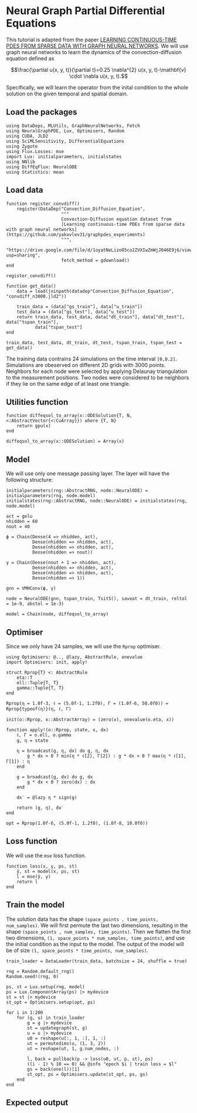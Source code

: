 # Neural Graph Partial Differential Equations

This tutorial is adapted from the paper [LEARNING CONTINUOUS-TIME PDES FROM SPARSE DATA WITH GRAPH NEURAL NETWORKS](https://github.com/yakovlev31/graphpdes_experiments/blob/master/convdiff/train.py).
We will use graph neural networks to learn the dynamics of the convection-diffusion equation defined as

```math
\frac{\partial u(x, y, t)}{\partial t}=0.25 \nabla^{2} u(x, y, t)-\mathbf{v} \cdot \nabla u(x, y, t).
```

Specifically, we will learn the operator from the inital condition to the whole solution on the given temporal and spatial domain.

## Load the packages

```@example ngpde
using DataDeps, MLUtils, GraphNeuralNetworks, Fetch
using NeuralGraphPDE, Lux, Optimisers, Random
using CUDA, JLD2
using SciMLSensitivity, DifferentialEquations
using Zygote
using Flux.Losses: mse
import Lux: initialparameters, initialstates
using NNlib
using DiffEqFlux: NeuralODE
using Statistics: mean
```

## Load data

```@example ngpde
function register_convdiff()
    register(DataDep("Convection_Diffusion_Equation",
                     """
                     Convection-Diffusion equation dataset from
                     [Learning continuous-time PDEs from sparse data with graph neural networks](https://github.com/yakovlev31/graphpdes_experiments)
                     """,
                     "https://drive.google.com/file/d/1oyatNeLizoO5co2ZVXIwZmWjJ046E9j6/view?usp=sharing",
                     fetch_method = gdownload))
end

register_convdiff()

function get_data()
    data = load(joinpath(datadep"Convection_Diffusion_Equation", "convdiff_n3000.jld2"))

    train_data = (data["gs_train"], data["u_train"])
    test_data = (data["gs_test"], data["u_test"])
    return train_data, test_data, data["dt_train"], data["dt_test"], data["tspan_train"],
           data["tspan_test"]
end

train_data, test_data, dt_train, dt_test, tspan_train, tspan_test = get_data()
```

The training data contrains 24 simulations on the time interval ``[0,0.2]``. Simulations are obeserved on different 2D grids with 3000 points.
Neighbors for each node were selected by applying Delaunay triangulation to the measurement positions. Two nodes were considered to be
neighbors if they lie on the same edge of at least one triangle.

## Utilities function

```@example ngpde
function diffeqsol_to_array(x::ODESolution{T, N, <:AbstractVector{<:CuArray}}) where {T, N}
    return gpu(x)
end

diffeqsol_to_array(x::ODESolution) = Array(x)
```

## Model

We will use only one message passing layer. The layer will have the following structure:

```@example ngpde
initialparameters(rng::AbstractRNG, node::NeuralODE) = initialparameters(rng, node.model) 
initialstates(rng::AbstractRNG, node::NeuralODE) = initialstates(rng, node.model)

act = gelu
nhidden = 60
nout = 40

ϕ = Chain(Dense(4 => nhidden, act),
          Dense(nhidden => nhidden, act),
          Dense(nhidden => nhidden, act),
          Dense(nhidden => nout))

γ = Chain(Dense(nout + 1 => nhidden, act),
          Dense(nhidden => nhidden, act),
          Dense(nhidden => nhidden, act),
          Dense(nhidden => 1))

gnn = VMHConv(ϕ, γ)

node = NeuralODE(gnn, tspan_train, Tsit5(), saveat = dt_train, reltol = 1e-9, abstol = 1e-3)

model = Chain(node, diffeqsol_to_array)
```

## Optimiser

Since we only have 24 samples, we will use the `Rprop` optimiser.

```@example ngpde
using Optimisers: @.., @lazy, AbstractRule, onevalue
import Optimisers: init, apply!

struct Rprop{T} <: AbstractRule
    eta::T
    ell::Tuple{T, T}
    gamma::Tuple{T, T}
end

Rprop(η = 1.0f-3, ℓ = (5.0f-1, 1.2f0), Γ = (1.0f-6, 50.0f0)) = Rprop{typeof(η)}(η, ℓ, Γ)

init(o::Rprop, x::AbstractArray) = (zero(x), onevalue(o.eta, x))

function apply!(o::Rprop, state, x, dx)
    ℓ, Γ = o.ell, o.gamma
    g, η = state

    η = broadcast(g, η, dx) do g, η, dx
        g * dx > 0 ? min(η * ℓ[2], Γ[2]) : g * dx < 0 ? max(η * ℓ[1], Γ[1]) : η
    end

    g = broadcast(g, dx) do g, dx
        g * dx < 0 ? zero(dx) : dx
    end

    dx′ = @lazy η * sign(g)

    return (g, η), dx′
end

opt = Rprop(1.0f-6, (5.0f-1, 1.2f0), (1.0f-8, 10.0f0))
```

## Loss function

We will use the `mse` loss function.

```@example ngpde
function loss(x, y, ps, st)
    ŷ, st = model(x, ps, st)
    l = mse(ŷ, y)
    return l
end
```

## Train the model

The solution data has the shape `(space_points , time_points, num_samples)`. We will first permute the last two dimensions, resulting in the shape `(space_points , num_samples, time_points)`.
Then we flatten the first two dimensions, `(1, space_points * num_samples, time_points)`, and use the initial condition as the input to the model.
The output of the model will be of size `(1, space_points * time_points, num_samples)`.

```@example ngpde
train_loader = DataLoader(train_data, batchsize = 24, shuffle = true)

rng = Random.default_rng()
Random.seed!(rng, 0)

ps, st = Lux.setup(rng, model)
ps = Lux.ComponentArray(ps) |> mydevice
st = st |> mydevice
st_opt = Optimisers.setup(opt, ps)

for i in 1:200
    for (g, u) in train_loader
        g = g |> mydevice
        st = updategraph(st, g)
        u = u |> mydevice
        u0 = reshape(u[:, 1, :], 1, :)
        ut = permutedims(u, (1, 3, 2))
        ut = reshape(ut, 1, g.num_nodes, :)

        l, back = pullback(p -> loss(u0, ut, p, st), ps)
        ((i - 1) % 10 == 0) && @info "epoch $i | train loss = $l"
        gs = back(one(l))[1]
        st_opt, ps = Optimisers.update(st_opt, ps, gs)
    end
end
```

## Expected output

```

```
